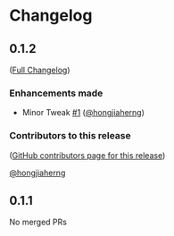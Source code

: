 # Changelog

<!-- <START NEW CHANGELOG ENTRY> -->

## 0.1.2

([Full Changelog](https://github.com/hongjiaherng/jupyterlab-jherng/compare/v0.1.1...03d5dfb14a81e75460406ee6aa131be3f1718416))

### Enhancements made

- Minor Tweak [#1](https://github.com/hongjiaherng/jupyterlab-jherng/pull/1) ([@hongjiaherng](https://github.com/hongjiaherng))

### Contributors to this release

([GitHub contributors page for this release](https://github.com/hongjiaherng/jupyterlab-jherng/graphs/contributors?from=2024-02-21&to=2024-02-22&type=c))

[@hongjiaherng](https://github.com/search?q=repo%3Ahongjiaherng%2Fjupyterlab-jherng+involves%3Ahongjiaherng+updated%3A2024-02-21..2024-02-22&type=Issues)

<!-- <END NEW CHANGELOG ENTRY> -->

## 0.1.1

No merged PRs
